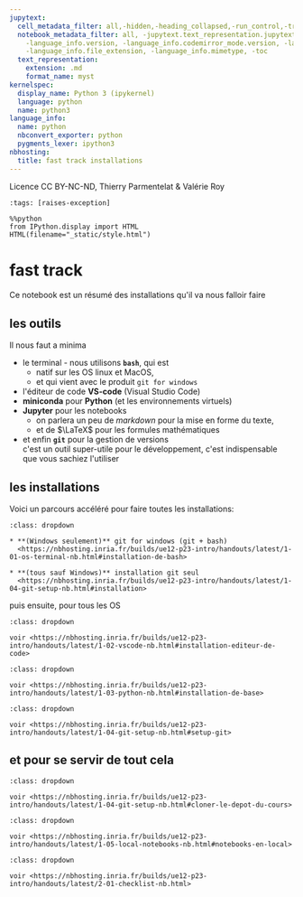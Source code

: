 ```yaml
---
jupytext:
  cell_metadata_filter: all,-hidden,-heading_collapsed,-run_control,-trusted
  notebook_metadata_filter: all, -jupytext.text_representation.jupytext_version, -jupytext.text_representation.format_version,
    -language_info.version, -language_info.codemirror_mode.version, -language_info.codemirror_mode,
    -language_info.file_extension, -language_info.mimetype, -toc
  text_representation:
    extension: .md
    format_name: myst
kernelspec:
  display_name: Python 3 (ipykernel)
  language: python
  name: python3
language_info:
  name: python
  nbconvert_exporter: python
  pygments_lexer: ipython3
nbhosting:
  title: fast track installations
---
```


Licence CC BY-NC-ND, Thierry Parmentelat & Valérie Roy

```{code-cell} ipython3
:tags: [raises-exception]

%%python
from IPython.display import HTML
HTML(filename="_static/style.html")
```

# fast track

Ce notebook est un résumé des installations qu'il va nous falloir faire

## les outils

Il nous faut a minima

* le terminal - nous utilisons **`bash`**, qui est
  * natif sur les OS linux et MacOS,
  * et qui vient avec le produit `git for windows`
* l'éditeur de code **VS-code** (Visual Studio Code)
* **miniconda** pour **Python** (et les environnements virtuels)
* **Jupyter** pour les notebooks
  * on parlera un peu de *markdown* pour la mise en forme du texte,
  * et de $\LaTeX$ pour les formules mathématiques
* et enfin **`git`** pour la gestion de versions  
  c'est un outil super-utile pour le développement, c'est indispensable que vous sachiez l'utiliser

## les installations

Voici un parcours accéléré pour faire toutes les installations:

````{admonition} installation de git (et bash sur Windows)
:class: dropdown

* **(Windows seulement)** git for windows (git + bash)
  <https://nbhosting.inria.fr/builds/ue12-p23-intro/handouts/latest/1-01-os-terminal-nb.html#installation-de-bash>

* **(tous sauf Windows)** installation git seul
  <https://nbhosting.inria.fr/builds/ue12-p23-intro/handouts/latest/1-04-git-setup-nb.html#installation>
````

puis ensuite, pour tous les OS

````{admonition} installation de vs-code
:class: dropdown

voir <https://nbhosting.inria.fr/builds/ue12-p23-intro/handouts/latest/1-02-vscode-nb.html#installation-editeur-de-code>
````

````{admonition} installation de miniconda (pour Python et IPython)
:class: dropdown

voir <https://nbhosting.inria.fr/builds/ue12-p23-intro/handouts/latest/1-03-python-nb.html#installation-de-base>
````

````{admonition} configuration git
:class: dropdown

voir <https://nbhosting.inria.fr/builds/ue12-p23-intro/handouts/latest/1-04-git-setup-nb.html#setup-git>
````

## et pour se servir de tout cela

````{admonition} cloner le dépôt du cours
:class: dropdown

voir <https://nbhosting.inria.fr/builds/ue12-p23-intro/handouts/latest/1-04-git-setup-nb.html#cloner-le-depot-du-cours>
````

````{admonition} ouvrir les notebooks sur votre ordi
:class: dropdown

voir <https://nbhosting.inria.fr/builds/ue12-p23-intro/handouts/latest/1-05-local-notebooks-nb.html#notebooks-en-local>
````

````{admonition} la checklist
:class: dropdown

voir <https://nbhosting.inria.fr/builds/ue12-p23-intro/handouts/latest/2-01-checklist-nb.html>
````
